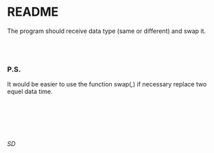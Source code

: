 # README

The program should receive data type (same or different) and swap it.

<br/><br/>
### P.S.
It would be easier to use the function swap(*,*) if necessary replace two equel data time.
<br/><br/><br/><br/><br/><br/>
###### SD
